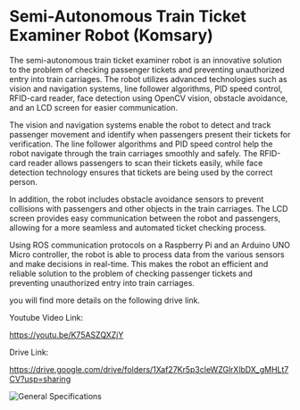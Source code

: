# Semi-Autonomous Train Ticket Examiner Robot (Komsary)

The semi-autonomous train ticket examiner robot is an innovative solution to the problem of checking passenger tickets and preventing unauthorized entry into train carriages. The robot utilizes advanced technologies such as vision and navigation systems, line follower algorithms, PID speed control, RFID-card reader, face detection using OpenCV vision, obstacle avoidance, and an LCD screen for easier communication.

The vision and navigation systems enable the robot to detect and track passenger movement and identify when passengers present their tickets for verification. The line follower algorithms and PID speed control help the robot navigate through the train carriages smoothly and safely. The RFID-card reader allows passengers to scan their tickets easily, while face detection technology ensures that tickets are being used by the correct person.

In addition, the robot includes obstacle avoidance sensors to prevent collisions with passengers and other objects in the train carriages. The LCD screen provides easy communication between the robot and passengers, allowing for a more seamless and automated ticket checking process.

Using ROS communication protocols on a Raspberry Pi and an Arduino UNO Micro controller, the robot is able to process data from the various sensors and make decisions in real-time. This makes the robot an efficient and reliable solution to the problem of checking passenger tickets and preventing unauthorized entry into train carriages.

you will find more details on the following drive link.

Youtube Video Link:

https://youtu.be/K75ASZQXZjY

Drive Link:

https://drive.google.com/drive/folders/1Xaf27Kr5p3cleWZGlrXlbDX_gMHLt7CV?usp=sharing

![General Specifications](https://user-images.githubusercontent.com/106331831/223109879-2c3aab1f-2e70-48aa-8389-2f8d019e8a73.png)

